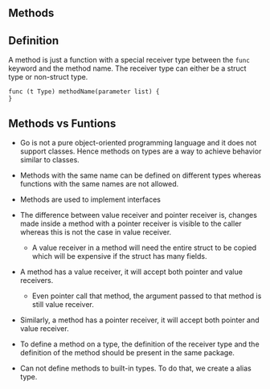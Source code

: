 ## Methods

## Definition
A method is just a function with a special receiver type between the ```func``` keyword and the method name. The receiver type can either be a struct type or non-struct type.

```
func (t Type) methodName(parameter list) {  
}
```

## Methods vs Funtions
- Go is not a pure object-oriented programming language and it does not support classes. Hence methods on types are a way to achieve behavior similar to classes.

- Methods with the same name can be defined on different types whereas functions with the same names are not allowed.

- Methods are used to implement interfaces

- The difference between value receiver and pointer receiver is, changes made inside a method with a pointer receiver is visible to the caller whereas this is not the case in value receiver.
    - A value receiver in a method will need the entire struct to be copied which will be expensive if the struct has many fields.

- A method has a value receiver, it will accept both pointer and value receivers.
    - Even pointer call that method, the argument passed to that method is still value receiver.

- Similarly, a method has a pointer receiver, it will accept both pointer and value receiver.

- To define a method on a type, the definition of the receiver type and the definition of the method should be present in the same package.

- Can not define methods to built-in types. To do that, we create a alias type.